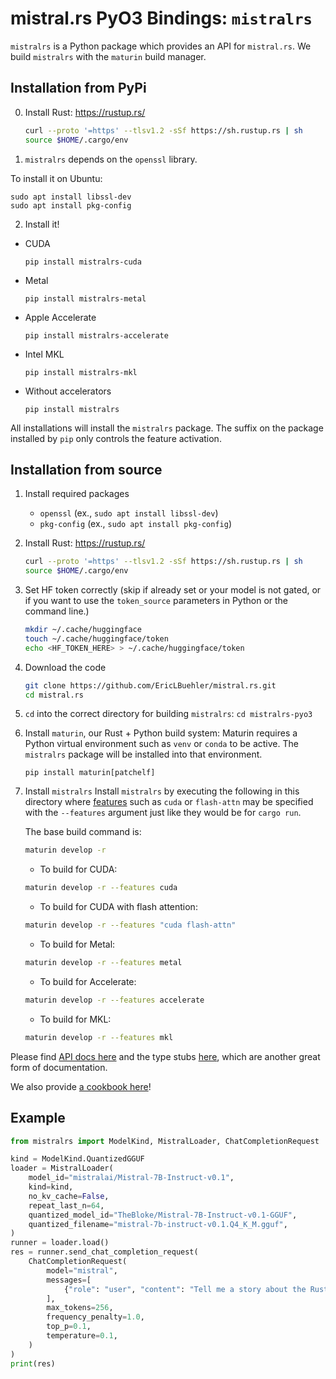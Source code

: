# mistral.rs PyO3 Bindings: `mistralrs`

`mistralrs` is a Python package which provides an API for `mistral.rs`. We build `mistralrs` with the `maturin` build manager.

## Installation from PyPi
0) Install Rust: https://rustup.rs/
    ```bash
    curl --proto '=https' --tlsv1.2 -sSf https://sh.rustup.rs | sh
    source $HOME/.cargo/env
    ```

1) `mistralrs` depends on the `openssl` library.

To install it on Ubuntu:
```
sudo apt install libssl-dev
sudo apt install pkg-config
```

2) Install it!

- CUDA

  `pip install mistralrs-cuda`
- Metal

  `pip install mistralrs-metal`
- Apple Accelerate

  `pip install mistralrs-accelerate`
- Intel MKL

  `pip install mistralrs-mkl`
- Without accelerators

  `pip install mistralrs`

All installations will install the `mistralrs` package. The suffix on the package installed by `pip` only controls the feature activation.

## Installation from source
1) Install required packages
    - `openssl` (ex., `sudo apt install libssl-dev`)
    - `pkg-config` (ex., `sudo apt install pkg-config`)

2) Install Rust: https://rustup.rs/
    ```bash
    curl --proto '=https' --tlsv1.2 -sSf https://sh.rustup.rs | sh
    source $HOME/.cargo/env
    ```

3) Set HF token correctly (skip if already set or your model is not gated, or if you want to use the `token_source` parameters in Python or the command line.)
    ```bash
    mkdir ~/.cache/huggingface
    touch ~/.cache/huggingface/token
    echo <HF_TOKEN_HERE> > ~/.cache/huggingface/token
    ```

4) Download the code
    ```bash
    git clone https://github.com/EricLBuehler/mistral.rs.git
    cd mistral.rs
    ```

5) `cd` into the correct directory for building `mistralrs`:
    `cd mistralrs-pyo3`

6) Install `maturin`, our Rust + Python build system:
    Maturin requires a Python virtual environment such as `venv` or `conda` to be active. The `mistralrs` package will be installed into that
    environment.
    ```
    pip install maturin[patchelf]
    ```

7) Install `mistralrs`
    Install `mistralrs` by executing the following in this directory where [features](../README.md#supported-accelerators) such as `cuda` or `flash-attn` may be specified with the `--features` argument just like they would be for `cargo run`.

    The base build command is:
    ```bash
    maturin develop -r
    ```

    - To build for CUDA:
    
    ```bash
    maturin develop -r --features cuda
    ```
    
    - To build for CUDA with flash attention:
    
    ```bash
    maturin develop -r --features "cuda flash-attn"
    ```

    - To build for Metal:  

    ```bash
    maturin develop -r --features metal
    ```

    - To build for Accelerate:  
      
    ```bash
    maturin develop -r --features accelerate
    ```

    - To build for MKL:  
      
    ```bash
    maturin develop -r --features mkl
    ```

Please find [API docs here](API.md) and the type stubs [here](mistralrs.pyi), which are another great form of documentation.

We also provide [a cookbook here](../examples/python/cookbook.ipynb)!

## Example
```python
from mistralrs import ModelKind, MistralLoader, ChatCompletionRequest

kind = ModelKind.QuantizedGGUF
loader = MistralLoader(
    model_id="mistralai/Mistral-7B-Instruct-v0.1",
    kind=kind,
    no_kv_cache=False,
    repeat_last_n=64,
    quantized_model_id="TheBloke/Mistral-7B-Instruct-v0.1-GGUF",
    quantized_filename="mistral-7b-instruct-v0.1.Q4_K_M.gguf",
)
runner = loader.load()
res = runner.send_chat_completion_request(
    ChatCompletionRequest(
        model="mistral",
        messages=[
            {"role": "user", "content": "Tell me a story about the Rust type system."}
        ],
        max_tokens=256,
        frequency_penalty=1.0,
        top_p=0.1,
        temperature=0.1,
    )
)
print(res)
```